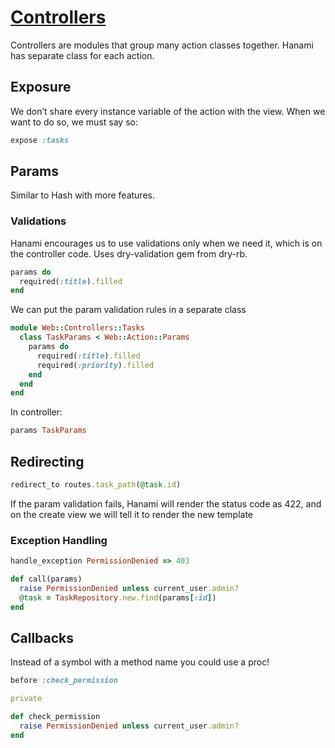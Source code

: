 # [Controllers](https://blog.codeminer42.com/from-rails-to-hanami-controllers-ad7ef6d09dd0)

Controllers are modules that group many action classes together.
Hanami has separate class for each action.

## Exposure

We don’t share every instance variable of the action with the view.
When we want to do so, we must say so:

```ruby
expose :tasks
```

## Params
Similar to Hash with more features.
### Validations
Hanami encourages us to use validations only when we need it, which is on the controller code.
Uses dry-validation gem from dry-rb.

```ruby
params do
  required(:title).filled
end
```

We can put the param validation rules in a separate class
```ruby
module Web::Controllers::Tasks
  class TaskParams < Web::Action::Params
    params do
      required(:title).filled
      required(:priority).filled
    end
  end
end
```
In controller:
```ruby
params TaskParams
```

## Redirecting
```ruby
redirect_to routes.task_path(@task.id)
```
If the param validation fails, Hanami will render the status code as 422, and on the create view we will tell it to render the new template

### Exception Handling

```ruby
handle_exception PermissionDenied => 403

def call(params)
  raise PermissionDenied unless current_user.admin?
  @task = TaskRepository.new.find(params[:id])
end
```

## Callbacks

Instead of a symbol with a method name you could use a proc!

```ruby
before :check_permission

private

def check_permission
  raise PermissionDenied unless current_user.admin?
end
```















